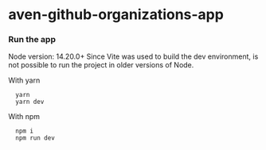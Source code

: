 # aven-github-organizations-app

### Run the app
Node version: 14.20.0+
Since Vite was used to build the dev environment, is not possible to run the project in older versions of Node.

With yarn
```
  yarn
  yarn dev
```

With npm
```
  npm i
  npm run dev
```